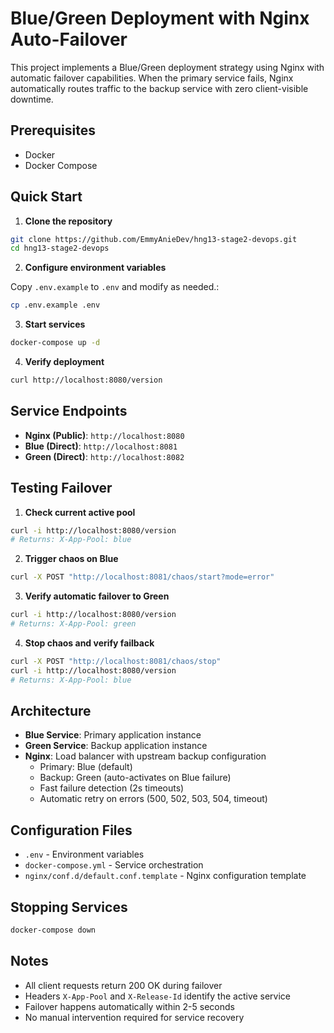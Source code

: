 # Blue/Green Deployment with Nginx Auto-Failover

This project implements a Blue/Green deployment strategy using Nginx with automatic failover capabilities. When the primary service fails, Nginx automatically routes traffic to the backup service with zero client-visible downtime.

## Prerequisites

- Docker
- Docker Compose

## Quick Start

1. **Clone the repository**
```bash
git clone https://github.com/EmmyAnieDev/hng13-stage2-devops.git
cd hng13-stage2-devops
```

2. **Configure environment variables**

Copy `.env.example` to `.env` and modify as needed.:
```bash
cp .env.example .env
```

3. **Start services**
```bash
docker-compose up -d
```

4. **Verify deployment**
```bash
curl http://localhost:8080/version
```

## Service Endpoints

- **Nginx (Public)**: `http://localhost:8080`
- **Blue (Direct)**: `http://localhost:8081`
- **Green (Direct)**: `http://localhost:8082`

## Testing Failover

1. **Check current active pool**
```bash
curl -i http://localhost:8080/version
# Returns: X-App-Pool: blue
```

2. **Trigger chaos on Blue**
```bash
curl -X POST "http://localhost:8081/chaos/start?mode=error"
```

3. **Verify automatic failover to Green**
```bash
curl -i http://localhost:8080/version
# Returns: X-App-Pool: green
```

4. **Stop chaos and verify failback**
```bash
curl -X POST "http://localhost:8081/chaos/stop"
curl -i http://localhost:8080/version
# Returns: X-App-Pool: blue
```

## Architecture

- **Blue Service**: Primary application instance
- **Green Service**: Backup application instance
- **Nginx**: Load balancer with upstream backup configuration
  - Primary: Blue (default)
  - Backup: Green (auto-activates on Blue failure)
  - Fast failure detection (2s timeouts)
  - Automatic retry on errors (500, 502, 503, 504, timeout)

## Configuration Files

- `.env` - Environment variables
- `docker-compose.yml` - Service orchestration
- `nginx/conf.d/default.conf.template` - Nginx configuration template

## Stopping Services
```bash
docker-compose down
```

## Notes

- All client requests return 200 OK during failover
- Headers `X-App-Pool` and `X-Release-Id` identify the active service
- Failover happens automatically within 2-5 seconds
- No manual intervention required for service recovery